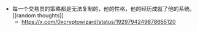 - 每一个交易员的策略都是无法复制的，他的性格，他的经历成就了他的系统。 [[random thoughts]]
	- https://x.com/0xcryptowizard/status/1929794249878655120